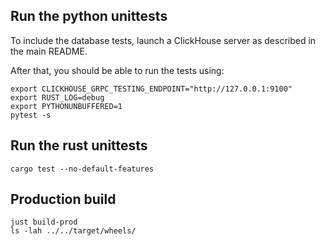 
## Run the python unittests

To include the database tests, launch a ClickHouse server as described in the main README.

After that, you should be able to run the tests using:

```shell
export CLICKHOUSE_GRPC_TESTING_ENDPOINT="http://127.0.0.1:9100"
export RUST_LOG=debug
export PYTHONUNBUFFERED=1
pytest -s
```


## Run the rust unittests

```shell
cargo test --no-default-features
```

## Production build

```shell
just build-prod
ls -lah ../../target/wheels/
```
